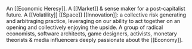 An [[Economic Heresy]]. A [[Market]] & sense maker for a post-capitalist future. A [[Volatility]] [[Space]] [[Innovation]]: a collective risk generating and arbitraging practice, leveraging on our ability to act together on an opening and collectively enjoying the upside. A group of radical economists, software architects, game designers, activists, monetary theorists & media influencers deeply passionate about the [[Economy]].